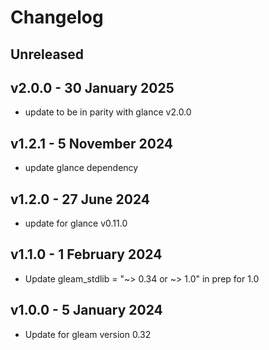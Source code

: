 # Changelog

## Unreleased

## v2.0.0 - 30 January 2025
- update to be in parity with glance v2.0.0

## v1.2.1 - 5 November 2024
- update glance dependency

## v1.2.0 - 27 June 2024
- update for glance v0.11.0

## v1.1.0 - 1 February 2024
- Update gleam_stdlib = "~> 0.34 or ~> 1.0" in prep for 1.0

## v1.0.0 - 5 January 2024
- Update for gleam version 0.32